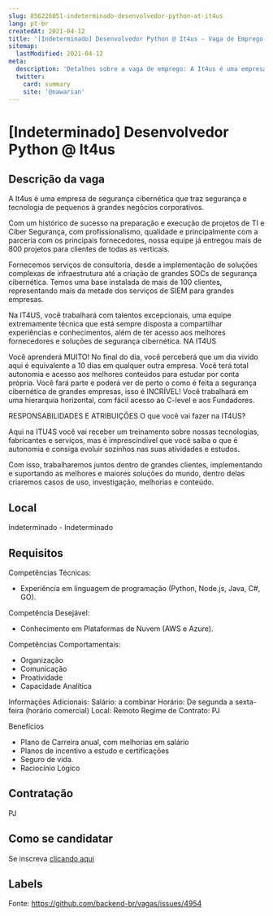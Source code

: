 ```yaml
---
slug: 856226051-indeterminado-desenvolvedor-python-at-it4us
lang: pt-br
createdAt: 2021-04-12
title: '[Indeterminado] Desenvolvedor Python @ It4us - Vaga de Emprego'
sitemap:
  lastModified: 2021-04-12
meta:
  description: 'Detalhes sobre a vaga de emprego: A It4us é uma empresa de segurança cibernética que traz segurança e tecnologia de pequenos à grandes negócios corporativos. Com um histórico de sucesso na preparação e execução de projetos de TI e Ciber Segurança, com profissionalismo, qualidade e principalmente com a parceria com os principais fornecedores, nossa equipe já entregou mais de 800 projetos para clientes de todas as verticais. Fornecemos serviços de consultoria, desde a implementação de soluções complexas de infraestrutura até a criação de grandes SOCs de segurança cibernética. Temos uma base instalada de mais de 100 clientes, representando mais da metade dos serviços de SIEM para grandes empresas. Na IT4US, você trabalhará com talentos excepcionais, uma equipe extremamente técnica que está sempre disposta a compartilhar experiências e conhecimentos, além de ter acesso aos melhores fornecedores e soluções de segurança cibernética. NA IT4US Você aprenderá MUITO! No final do dia, você perceberá que um dia vivido aqui é equivalente a 10 dias em qualquer outra empresa. Você terá total autonomia e acesso aos melhores conteúdos para estudar por conta própria. Você fará parte e poderá ver de perto o como é feita a segurança cibernética de grandes empresas, isso é INCRÍVEL! Você trabalhará em uma hierarquia horizontal, com fácil acesso ao C-level e aos Fundadores. RESPONSABILIDADES E ATRIBUIÇÕES O que você vai fazer na IT4US? Aqui na ITU4S você vai receber um treinamento sobre nossas tecnologias, fabricantes e serviços, mas é imprescindível que você saiba o que é autonomia e consiga evoluir sozinhos nas suas atividades e estudos. Com isso, trabalharemos juntos dentro de grandes clientes, implementando e suportando as melhores e maiores soluções do mundo, dentro delas criaremos casos de uso, investigação, melhorias e conteúdo.'
  twitter:
    card: summary
    site: '@nawarian'
---
```


# [Indeterminado] Desenvolvedor Python @ It4us

## Descrição da vaga

A It4us é uma empresa de segurança cibernética que traz segurança e tecnologia de pequenos à grandes negócios corporativos.

Com um histórico de sucesso na preparação e execução de projetos de TI e Ciber Segurança, com profissionalismo, qualidade e principalmente com a parceria com os principais fornecedores, nossa equipe já entregou mais de 800 projetos para clientes de todas as verticais.

Fornecemos serviços de consultoria, desde a implementação de soluções complexas de infraestrutura até a criação de grandes SOCs de segurança cibernética. Temos uma base instalada de mais de 100 clientes, representando mais da metade dos serviços de SIEM para grandes empresas.

Na IT4US, você trabalhará com talentos excepcionais, uma equipe extremamente técnica que está sempre disposta a compartilhar experiências e conhecimentos, além de ter acesso aos melhores fornecedores e soluções de segurança cibernética.
NA IT4US

Você aprenderá MUITO! No final do dia, você perceberá que um dia vivido aqui é equivalente a 10 dias em qualquer outra empresa.
Você terá total autonomia e acesso aos melhores conteúdos para estudar por conta própria.
Você fará parte e poderá ver de perto o como é feita a segurança cibernética de grandes empresas, isso é INCRÍVEL!
Você trabalhará em uma hierarquia horizontal, com fácil acesso ao C-level e aos Fundadores.

RESPONSABILIDADES E ATRIBUIÇÕES
O que você vai fazer na IT4US?

Aqui na ITU4S você vai receber um treinamento sobre nossas tecnologias, fabricantes e serviços, mas é imprescindível que você saiba o que é autonomia e consiga evoluir sozinhos nas suas atividades e estudos.

Com isso, trabalharemos juntos dentro de grandes clientes, implementando e suportando as melhores e maiores soluções do mundo, dentro delas criaremos casos de uso, investigação, melhorias e conteúdo.

## Local

Indeterminado - Indeterminado

## Requisitos

Competências Técnicas:
* Experiência em linguagem de programação (Python, Node.js, Java, C#, GO).

Competência Desejável:
* Conhecimento em Plataformas de Nuvem (AWS e Azure).

Competências Comportamentais:
* Organização
* Comunicação
* Proatividade
* Capacidade Analítica

Informações Adicionais:
Salário: a combinar
Horário: De segunda a sexta-feira (horário comercial)
Local: Remoto
Regime de Contrato: PJ

Benefícios
* Plano de Carreira anual, com melhorias em salário
* Planos de incentivo a estudo e certificações
* Seguro de vida.
* Raciocínio Lógico

## Contratação

PJ

## Como se candidatar

Se inscreva [clicando aqui](https://www.pyjobs.com.br/job/2437)

## Labels



Fonte: https://github.com/backend-br/vagas/issues/4954